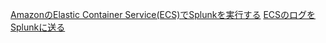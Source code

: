 [AmazonのElastic Container Service(ECS)でSplunkを実行する](https://www.splunk.com/ja_jp/blog/tips-and-tricks/running-splunk-in-amazon-s-elastic-container-service.html)
[ECSのログをSplunkに送る](https://qiita.com/kikeyama/items/e92befb361565ff61b03)
